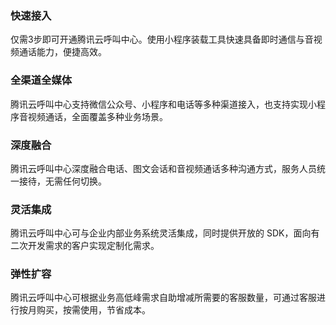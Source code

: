 ### 快速接入
仅需3步即可开通腾讯云呼叫中心。使用小程序装载工具快速具备即时通信与音视频通话能力，便捷高效。

### 全渠道全媒体
腾讯云呼叫中心支持微信公众号、小程序和电话等多种渠道接入，也支持实现小程序音视频通话，全面覆盖多种业务场景。

### 深度融合
腾讯云呼叫中心深度融合电话、图文会话和音视频通话多种沟通方式，服务人员统一接待，无需任何切换。

### 灵活集成
腾讯云呼叫中心可与企业内部业务系统灵活集成，同时提供开放的 SDK，面向有二次开发需求的客户实现定制化需求。

### 弹性扩容
腾讯云呼叫中心可根据业务高低峰需求自助增减所需要的客服数量，可通过客服进行按月购买，按需使用，节省成本。
